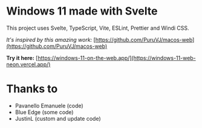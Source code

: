 # Windows 11 made with Svelte

This project uses Svelte, TypeScript, Vite, ESLint, Prettier and Windi CSS.

*It's inspired by this amazing work:* [https://github.com/PuruVJ/macos-web](https://github.com/PuruVJ/macos-web)

**Try it here:** [https://windows-11-on-the-web.app/](https://windows-11-web-neon.vercel.app/)

# Thanks to
- Pavanello Emanuele (code)
- Blue Edge (some code)
- JustinL (custom and update code)
